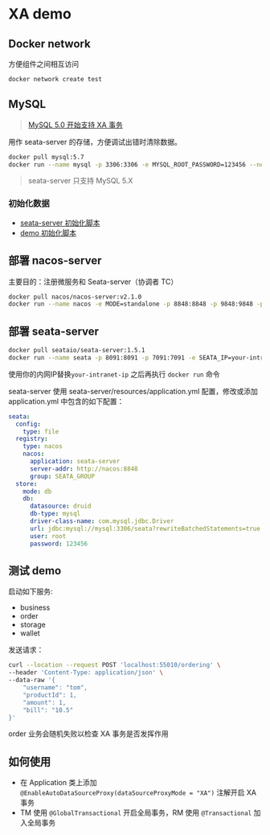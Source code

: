 # XA demo

## Docker network

方便组件之间相互访问

```bash
docker network create test
```

## MySQL

> [MySQL 5.0 开始支持 XA 事务](https://dev.mysql.com/blog-archive/improvements-to-xa-support-in-mysql-5-7/#:~:text=XA%20stands%20for%20%E2%80%9CeXtended%20Architecture,increased%20overall%20test%2Dcase%20coverage.)
 
用作 seata-server 的存储，方便调试出错时清除数据。

```bash
docker pull mysql:5.7
docker run --name mysql -p 3306:3306 -e MYSQL_ROOT_PASSWORD=123456 --network test -d mysql:5.7
```

> seata-server 只支持 MySQL 5.X

### 初始化数据

- [seata-server 初始化脚本](https://github.com/seata/seata/blob/develop/script/server/db/mysql.sql)
- [demo 初始化脚本](script/init.sql)

## 部署 nacos-server

主要目的：注册微服务和 Seata-server（协调者 TC）

```bash
docker pull nacos/nacos-server:v2.1.0
docker run --name nacos -e MODE=standalone -p 8848:8848 -p 9848:9848 -p 9849:9849 --network test -d nacos/nacos-server:v2.1.0
```

## 部署 seata-server

```bash
docker pull seataio/seata-server:1.5.1
docker run --name seata -p 8091:8091 -p 7091:7091 -e SEATA_IP=your-intranet-ip --network test -d seataio/seata-server:1.5.1 
```

使用你的内网IP替换`your-intranet-ip` 之后再执行 `docker run` 命令

seata-server 使用 seata-server/resources/application.yml 配置，修改或添加 application.yml 中包含的如下配置：

```yaml
seata:
  config:
    type: file
  registry:
    type: nacos
    nacos:
      application: seata-server
      server-addr: http://nacos:8848
      group: SEATA_GROUP
  store:
    mode: db
    db:
      datasource: druid
      db-type: mysql
      driver-class-name: com.mysql.jdbc.Driver
      url: jdbc:mysql://mysql:3306/seata?rewriteBatchedStatements=true
      user: root
      password: 123456
```

## 测试 demo

启动如下服务:

- business
- order
- storage
- wallet

发送请求：

```bash
curl --location --request POST 'localhost:55010/ordering' \
--header 'Content-Type: application/json' \
--data-raw '{
    "username": "tom",
    "productId": 1,
    "amount": 1,
    "bill": "10.5"
}'
```

order 业务会随机失败以检查 XA 事务是否发挥作用

## 如何使用

- 在 Application 类上添加 `@EnableAutoDataSourceProxy(dataSourceProxyMode = "XA")` 注解开启 XA 事务
- TM 使用 `@GlobalTransactional` 开启全局事务，RM 使用 `@Transactional` 加入全局事务